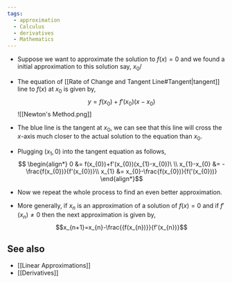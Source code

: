 ```yaml
---
tags:
  - approximation
  - Calculus
  - derivatives
  - Mathematics
---
```

- Suppose we want to approximate the solution to $f(x)=0$ and we found a initial approximation to this solution say, $x_{0}$/
- The equation of [[Rate of Change and Tangent Line#Tangent|tangent]] line to $f(x)$ at $x_{0}$ is given by,$$y=f(x_{0})+f'(x_{0})(x-x_{0})$$
![[Newton's Method.png]]

- The blue line is the tangent at $x_{0}$, we can see that this line will cross the $x$-axis much closer to the actual solution to the equation than $x_{0}$.
- Plugging $(x_{1},0)$ into the tangent equation as follows,$$
\begin{align*}
0 &= f(x_{0})+f'(x_{0})(x_{1}-x_{0})\ \\
x_{1}-x_{0} &= -\frac{f(x_{0})}{f'(x_{0})}\\
x_{1} &= x_{0}-\frac{f(x_{0})}{f('(x_{0}))}
\end{align*}$$

- Now we repeat the whole process to find an even better approximation.
- More generally, if $x_{n}$ is an approximation of a solution of $f(x)=0$ and if $f'(x_{n})\ne 0$ then the next approximation is given by,$$x_{n+1}=x_{n}-\frac{{f(x_{n})}}{f'(x_{n})}$$
## See also

- [[Linear Approximations]]
- [[Derivatives]]